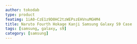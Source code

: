 ```yaml
---
author: tokodab
type: product
featimg: 1iA0-CzE1z9D0HC2tzWEPszEHVnuMGHM4
title: Naruto Fourth Hokage Kanji Samsung Galaxy S9 Case
tags: [samsung, galaxy, s9]
category: [samsung]
---
```


